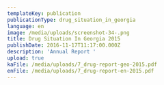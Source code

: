 ```yaml
---
templateKey: publication
publicationType: drug_situation_in_georgia
language: en
image: /media/uploads/screenshot-34-.png
title: Drug Situation In Georgia 2015
publishDate: 2016-11-17T11:17:00.000Z
description: 'Annual Report '
upload: true
kaFile: /media/uploads/7_drug-report-geo-2015.pdf
enFile: /media/uploads/7_drug-report-en-2015.pdf
---
```


